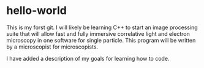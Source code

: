 # hello-world

This is my forst git.  I will likely be learning C++ to start an image processing suite that will allow fast and fully immersive correlative light and electron microscopy in one software for single particle.  This program will be written by a microscopist for microscopists.

I have added a description of my goals for learning how to code.
